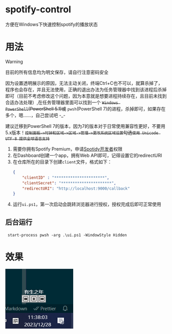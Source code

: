 # spotify-control
方便在Windows下快速控制spotify的播放状态

# 用法
> [!WARNING]
> 目前的所有信息均为明文保存，请自行注意密码安全
> 
> 因为设置透明展示的原因，无法主动关闭，终端Ctrl+C也不可以，就算杀掉了，程序也会存在，并且无法使用，正确的退出办法为任务管理器中找到该进程后杀掉即可（目前不考虑修改这个问题，因为本意就是想要进程持续存在，且目前未找到合适办法处理）,在任务管理器里面可以找到一个 ~~`Windows PowerShell`(PowerShell 5.1)或~~ `pwsh`(PowerShell 7)的进程，杀掉即可，如果存在多个，嗯……，自己尝试吧 -_-
> 
> 建议迁移到PowerShell 7的版本，因为7的版本对于日常使用兼容性更好，不要用5.x版本！~~`控制面板—>时钟和区域—>区域->管理—>更改系统区域设置`勾选`使用 Unicode UTF-8 提供全球语音支持`~~
> 
1. 需要你拥有Spotify Premium，申请[Spotidy开发者](https://developer.spotify.com/dashboard)权限
2. 在Dashboard创建一个app，拥有Web API即可，记得设置它的redirectURI
3. 在仓库所在的目录下创建`client`文件，格式如下：
    ```json
    {
        "clientID" : "**********************",
        "clientSecret": "**********************",
        "redirectURI": "http://localhost:9000/callback"
    }
    ```
4. 运行`ui.ps1`，第一次启动会跳转浏览器进行授权，授权完成后即可正常使用

## 后台运行
` start-process pwsh -arg .\ui.ps1 -WindowStyle Hidden`

# 效果

![](show.png)
